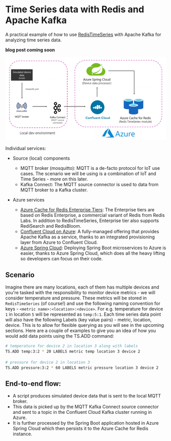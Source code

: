 # Time Series data with Redis and Apache Kafka

A practical example of how to use [RedisTimeSeries](https://redisearch.io/) with Apache Kafka for analyzing time series data.

**blog post coming soon**

![](images/architecture_2.png)

Individual services:

- Source (local) components
    - MQTT broker (mosquitto): MQTT is a de-facto protocol for IoT use cases. The scenario we will be using is a combination of IoT and Time Series - more on this later.
    - Kafka Connect: The MQTT source connector is used to data from MQTT broker to a Kafka cluster.
    
- Azure services
    - [Azure Cache for Redis Enterprise Tiers](https://docs.microsoft.com/azure/azure-cache-for-redis/quickstart-create-redis-enterprise?WT.mc_id=data-17927-abhishgu): The Enterprise tiers are based on Redis Enterprise, a commercial variant of Redis from Redis Labs. In addition to RedisTimeSeries, Enterprise tier also supports RediSearch and RedisBloom.
    - [Confluent Cloud on Azure](https://docs.microsoft.com/azure/partner-solutions/apache-kafka-confluent-cloud/overview?WT.mc_id=data-17927-abhishgu): A fully-managed offering that provides Apache Kafka as a service, thanks to an integrated provisioning layer from Azure to Confluent Cloud.
    - [Azure Spring Cloud](https://docs.microsoft.com/azure/spring-cloud/?WT.mc_id=data-17927-abhishgu): Deploying Spring Boot microservices to Azure is easier, thanks to Azure Spring Cloud, which does all the heavy lifting so developers can focus on their code.

## Scenario

Imagine there are many locations, each of them has multiple devices and you're tasked with the responsibility to monitor device metrics - we will consider temperature and pressure. These metrics will be stored in `RedisTimeSeries` (of course!) and use the following naming convention for keys - `<metric name>:<location>:<device>`. For e.g. temperature for device `1` in location `5` will be represented as `temp:5:1`. Each time series data point will also have the following Labels (key value pairs) - metric, location, device. This is to allow for flexible querying as you will see in the upcoming sections.
Here are a couple of examples to give you an idea of how you would add data points using the TS.ADD command:

```bash
# temperature for device 2 in location 3 along with labels
TS.ADD temp:3:2 * 20 LABELS metric temp location 3 device 2

# pressure for device 2 in location 3
TS.ADD pressure:3:2 * 60 LABELS metric pressure location 3 device 2
```

## End-to-end flow:

- A script produces simulated device data that is sent to the local MQTT broker.
- This data is picked up by the MQTT Kafka Connect source connector and sent to a topic in the Confluent Cloud Kafka cluster running in Azure.
- It is further processed by the Spring Boot application hosted in Azure Spring Cloud which then persists it to the Azure Cache for Redis instance.